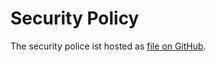 # Security Policy

The security police ist hosted as [file on GitHub](https://github.com/replicadse/pgpro/blob/master/SECURITY.md).
